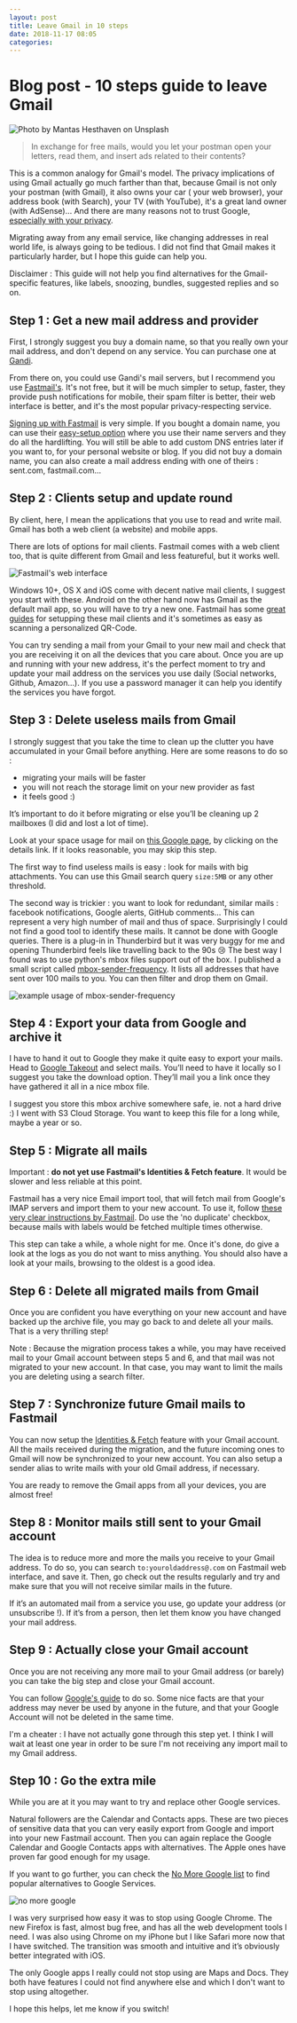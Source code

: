 ```yaml
---
layout: post
title: Leave Gmail in 10 steps
date: 2018-11-17 08:05
categories:
---
```


# Blog post - 10 steps guide to leave Gmail

![Photo by Mantas Hesthaven on Unsplash](https://i.imgur.com/s5D0I4D.jpg)

> In exchange for free mails, would you let your postman open your letters, read them, and insert ads related to their contents?

This is a common analogy for Gmail's model. The privacy implications of using Gmail actually go much farther than that, because Gmail is not only your postman (with Gmail), it also owns your car ( your web browser), your address book (with Search), your TV (with YouTube), it's a great land owner (with AdSense)… And there are many reasons not to trust Google, [especially with your privacy](http://precursorblog.com/?q=content/googles-top-35-privacy-scandals).

Migrating away from any email service, like changing addresses in real world life, is always going to be tedious. I did not find that Gmail makes it particularly harder, but I hope this guide can help you.

Disclaimer : This guide will not help you find alternatives for the Gmail-specific features, like labels, snoozing, bundles, suggested replies and so on.

## Step 1 : Get a new mail address and provider

First, I strongly suggest you buy a domain name, so that you really own your mail address, and don't depend on any service. You can purchase one at [Gandi](https://www.gandi.net/).

From there on, you could use Gandi's mail servers, but I recommend you use [Fastmail's](https://fastmail.com/). It's not free, but it will be much simpler to setup, faster, they provide push notifications for mobile, their spam filter is better, their web interface is better, and it's the most popular privacy-respecting service.

[Signing up with Fastmail](https://www.fastmail.com/signup/) is very simple. If you bought a domain name, you can use their [easy-setup option](https://www.fastmail.com/help/receive/domains-setup-nsmx.html) where you use their name servers and they do all the hardlifting. You will still be able to add custom DNS entries later if you want to, for your personal website or blog. If you did not buy a domain name, you can also create a mail address ending with one of theirs : sent.com, fastmail.com…

## Step 2 : Clients setup and update round

By client, here, I mean the applications that you use to read and write mail. Gmail has both a web client (a website) and mobile apps.

There are lots of options for mail clients. Fastmail comes with a web client too, that is quite different from Gmail and less featureful, but it works well.

![Fastmail's web interface](/images/fastmail-web-interface.png)

Windows 10+, OS X and iOS come with decent native mail clients, I suggest you start with these. Android on the other hand now has Gmail as the default mail app, so you will have to try a new one. Fastmail has some [great guides](https://www.fastmail.com/help/clients/applist.html) for setupping these mail clients and it's sometimes as easy as scanning a personalized QR-Code.

You can try sending a mail from your Gmail to your new mail and check that you are receiving it on all the devices that you care about. Once you are up and running with your new address, it's the perfect moment to try and update your mail address on the services you use daily (Social networks, Github, Amazon…). If you use a password manager it can help you identify the services you have forgot.

## Step 3 : Delete useless mails from Gmail

I strongly suggest that you take the time to clean up the clutter you have accumulated in your Gmail before anything. Here are some reasons to do so :

- migrating your mails will be faster
- you will not reach the storage limit on your new provider as fast
- it feels good :)

It’s important to do it before migrating or else you’ll be cleaning up 2 mailboxes (I did and lost a lot of time).

Look at your space usage for mail on [this Google page](https://drive.Google.com/settings/storage), by clicking on the details link. If it looks reasonable, you may skip this step.

The first way to find useless mails is easy : look for mails with big attachments. You can use this Gmail search query `size:5MB` or any other threshold.

The second way is trickier : you want to look for redundant, similar mails : facebook notifications, Google alerts, GitHub comments… This can represent a very high number of mail and thus of space. Surprisingly I could not find a good tool to identify these mails. It cannot be done with Google queries. There is a plug-in in Thunderbird but it was very buggy for me and opening Thunderbird feels like travelling back to the 90s 😢 The best way I found was to use python's mbox files support out of the box. I published a small script called [mbox-sender-frequency](https://github.com/adipasquale/mbox-sender-frequency). It lists all addresses that have sent over 100 mails to you. You can then filter and drop them on Gmail.

![example usage of mbox-sender-frequency](https://i.imgur.com/isCPq3N.png)

## Step 4 : Export your data from Google and archive it

I have to hand it out to Google they make it quite easy to export your mails. Head to [Google Takeout](https://takeout.Google.com) and select mails. You’ll need to have it locally so I suggest you take the download option. They’ll mail you a link once they have gathered it all in a nice mbox file.

I suggest you store this mbox archive somewhere safe, ie. not a hard drive :) I went with S3 Cloud Storage. You want to keep this file for a long while, maybe a year or so.

## Step 5 : Migrate all mails

Important : **do not yet use Fastmail's Identities & Fetch feature**. It would be slower and less reliable at this point.

Fastmail has a very nice Email import tool, that will fetch mail from Google's IMAP servers and import them to your new account. To use it, follow [these very clear instructions by Fastmail](https://www.fastmail.com/help/receive/migratemail.html). Do use the 'no duplicate' checkbox, because mails with labels would be fetched multiple times otherwise.

This step can take a while, a whole night for me. Once it's done, do give a look at the logs as you do not want to miss anything. You should also have a look at your mails, browsing to the oldest is a good idea.

## Step 6 : Delete all migrated mails from Gmail

Once you are confident you have everything on your new account and have backed up the archive file, you may go back to  and delete all your mails. That is a very thrilling step!

Note : Because the migration process takes a while, you may have received mail to your Gmail account between steps 5 and 6, and that mail was not migrated to your new account. In that case, you may want to limit the mails you are deleting using a search filter.

## Step 7 : Synchronize future Gmail mails to Fastmail

You can now setup the [Identities & Fetch](https://www.fastmail.com/help/receive/fetchotheremail.html) feature with your Gmail account. All the mails received during the migration, and the future incoming ones to Gmail will now be synchronized to your new account. You can also setup a sender alias to write mails with your old Gmail address, if necessary.

You are ready to remove the Gmail apps from all your devices, you are almost free!

## Step 8 : Monitor mails still sent to your Gmail account

The idea is to reduce more and more the mails you receive to your Gmail address. To do so, you can search `to:youroldaddress@.com` on Fastmail web interface, and save it. Then, go check out the results regularly and try and make sure that you will not receive similar mails in the future.

If it’s an automated mail from a service you use, go update your address (or unsubscribe !). If it’s from a person, then let them know you have changed your mail address.

## Step 9 : Actually close your Gmail account

Once you are not receiving any more mail to your Gmail address (or barely) you can take the big step and close your Gmail account.

You can follow [Google's guide](https://support.Google.com/accounts/answer/61177) to do so. Some nice facts are that your address may never be used by anyone in the future, and that your Google Account will not be deleted in the same time.

I'm a cheater : I have not actually gone through this step yet. I think I will wait at least one year in order to be sure I'm not receiving any import mail to my Gmail address.

## Step 10 : Go the extra mile

While you are at it you may want to try and replace other Google services.

Natural followers are the Calendar and Contacts apps. These are two pieces of sensitive data that you can very easily export from Google and import into your new Fastmail account. Then you can again replace the Google Calendar and Google Contacts apps with alternatives. The Apple ones have proven far good enough for my usage.

If you want to go further, you can check the [No More Google list](https://nomoregoogle.com/) to find popular alternatives to Google Services.

![no more google](/images/nomoregoogle.png)

I was very surprised how easy it was to stop using Google Chrome. The new Firefox is fast, almost bug free, and has all the web development tools I need. I was also using Chrome on my iPhone but I like Safari more now that I have switched. The transition was smooth and intuitive and it’s obviously better integrated with iOS.

The only Google apps I really could not stop using are Maps and Docs. They both have features I could not find anywhere else and which I don't want to stop using altogether.

I hope this helps, let me know if you switch!